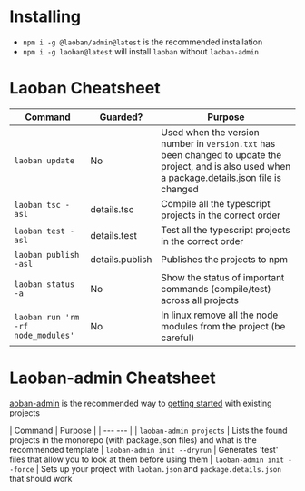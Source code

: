 # Installing

* `npm i -g @laoban/admin@latest` is the recommended installation
* `npm i -g laoban@latest` will install `laoban` without `laoban-admin` 

# Laoban Cheatsheet

| Command | Guarded? | Purpose |
| --- | --- | --- |
| `laoban update` | No |Used when the version number in `version.txt` has been changed to update the project, and is also used when a package.details.json file is changed 
| `laoban tsc -asl` | details.tsc | Compile all the typescript projects in the correct order 
| `laoban test -asl` | details.test | Test all the typescript projects in the correct order
| `laoban publish -asl` | details.publish | Publishes the projects to npm
| `laoban status -a` | No |  Show the status of important commands (compile/test) across all projects
| `laoban run 'rm -rf node_modules'` | No | In linux remove all the node modules from the project (be careful)

# Laoban-admin Cheatsheet
[aoban-admin](https://www.npmjs.com/package/@laoban/admin) is the recommended way to [getting started](GETTING.STARTED.md)
with existing projects

| Command |  Purpose |
| ---  --- |
| `laoban-admin projects` | Lists the found projects in the monorepo (with package.json files) and what is the recommended template
| `laoban-admin init --dryrun` |  Generates 'test' files that allow you to look at them before using them
| `laoban-admin init --force` |  Sets up your project with `laoban.json` and `package.details.json` that should work





